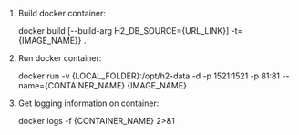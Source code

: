 1. Build docker container:

	docker build [--build-arg H2_DB_SOURCE={URL_LINK}] -t={IMAGE_NAME}} .

2. Run docker container:

	docker run -v {LOCAL_FOLDER}:/opt/h2-data -d -p 1521:1521 -p 81:81 --name={CONTAINER_NAME} {IMAGE_NAME}

3. Get logging information on container:

	docker logs -f {CONTAINER_NAME} 2>&1